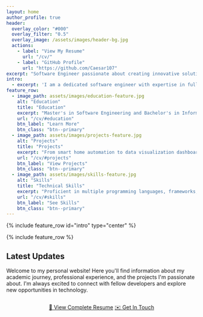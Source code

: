 ```yaml
---
layout: home
author_profile: true
header:
  overlay_color: "#000"
  overlay_filter: "0.5"
  overlay_image: /assets/images/header-bg.jpg
  actions:
    - label: "View My Resume"
      url: "/cv/"
    - label: "GitHub Profile"
      url: "https://github.com/Caesar107"
excerpt: "Software Engineer passionate about creating innovative solutions through technology. Welcome to my digital portfolio!"
intro: 
  - excerpt: 'I am a dedicated software engineer with expertise in full-stack development, data science, and emerging technologies. Currently pursuing my Master''s in Software Engineering, I enjoy building solutions that make a difference.'
feature_row:
  - image_path: assets/images/education-feature.jpg
    alt: "Education"
    title: "Education"
    excerpt: "Master's in Software Engineering and Bachelor's in Information Management, with a focus on cutting-edge technologies and practical applications."
    url: "/cv/#education"
    btn_label: "Learn More"
    btn_class: "btn--primary"
  - image_path: assets/images/projects-feature.jpg
    alt: "Projects"
    title: "Projects"
    excerpt: "From smart home automation to data visualization dashboards, explore my portfolio of innovative projects and technical solutions."
    url: "/cv/#projects"
    btn_label: "View Projects"
    btn_class: "btn--primary"
  - image_path: assets/images/skills-feature.jpg
    alt: "Skills"
    title: "Technical Skills"
    excerpt: "Proficient in multiple programming languages, frameworks, and tools across web development, data science, and cloud technologies."
    url: "/cv/#skills"
    btn_label: "See Skills"
    btn_class: "btn--primary"
---
```


{% include feature_row id="intro" type="center" %}

{% include feature_row %}

## Latest Updates

Welcome to my personal website! Here you'll find information about my academic journey, professional experience, and the projects I'm passionate about. I'm always excited to connect with fellow developers and explore new opportunities in technology.

<div style="text-align: center; margin: 2em 0;">
  <a href="/cv/" class="btn btn--large btn--primary">📄 View Complete Resume</a>
  <a href="mailto:caesarc107@gmail.com" class="btn btn--large btn--info">✉️ Get In Touch</a>
</div>
